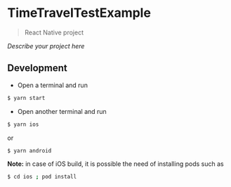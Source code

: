 # TimeTravelTestExample

> React Native project

_Describe your project here_

## Development

- Open a terminal and run

```sh
$ yarn start
```

- Open another terminal and run

```sh
$ yarn ios
```

or

```sh
$ yarn android
```

**Note:** in case of iOS build, it is possible the need of installing pods such as

```sh
$ cd ios ; pod install
```
